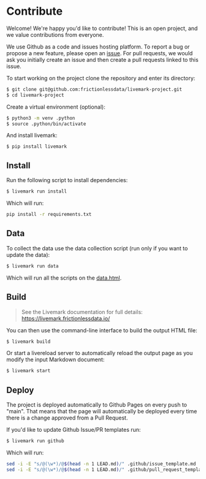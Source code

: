 # Contribute

Welcome! We're happy you'd like to contribute! This is an open project, and we value contributions from everyone.

We use Github as a code and issues hosting platform. To report a bug or propose a new feature, please open an [issue](https://github.com/frictionlessdata/livemark-project/issues). For pull requests, we would ask you initially create an issue and then create a pull requests linked to this issue.

To start working on the project clone the repository and enter its directory:

```bash
$ git clone git@github.com:frictionlessdata/livemark-project.git
$ cd livemark-project
```

Create a virtual environment (optional):

```bash
$ python3 -m venv .python
$ source .python/bin/activate
```

And install livemark:

```
$ pip install livemark
```

## Install

Run the following script to install dependencies:

```bash
$ livemark run install
```

Which will run:

```bash task id=install
pip install -r requirements.txt
```

## Data

To collect the data use the data collection script (run only if you want to update the data):

```bash
$ livemark run data
```

Which will run all the scripts on the [data.html](page).

## Build

> See the Livemark documentation for full details: https://livemark.frictionlessdata.io/

You can then use the command-line interface to build the output HTML file:

```bash
$ livemark build
```

Or start a livereload server to automatically reload the output page as you modify the input Markdown document:

```bash
$ livemark start
```

## Deploy

The project is deployed automatically to Github Pages on every push to "main". That means that the page will automatically be deployed every time there is a change approved from a Pull Request.

If you'd like to update Github Issue/PR templates run:

```bash
$ livemark run github
```

Which will run:

```bash task id=github
sed -i -E "s/@(\w*)/@$(head -n 1 LEAD.md)/" .github/issue_template.md
sed -i -E "s/@(\w*)/@$(head -n 1 LEAD.md)/" .github/pull_request_template.md
```
